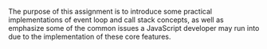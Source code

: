 The purpose of this assignment is to introduce some practical implementations of event loop and call stack concepts, as well as emphasize some of the common issues a JavaScript developer may run into due to the implementation of these core features.
